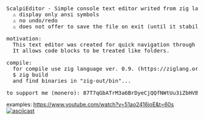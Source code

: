 <pre>
ScalpiEditor - Simple console text editor writed from zig language.
  ⚠️ display only ansi symbols
  ⚠️ no undo/redo
  ⚠️ does not offer to save the file on exit (until it stabilizes)
  
motivation:
  This text editor was created for quick navigation through the sources. 
  It allows code blocks to be treated like folders.  
    
compile: 
  for compile use zig language ver. 0.9. (https://ziglang.org):
  $ zig build
  and find binaries in "zig-out/bin"...
    
to support me (monero): 87T7qGbATrM3a6BrDyeCjQQfNWtUu3iZbHVBMC6WmEbNNE13QrrtKhBbe4vF58NR8PTFdYk2SozcHexX4Q69jbdQAsrsP7B
</pre>

examples:
  https://www.youtube.com/watch?v=51ao2416ioE&t=60s
  [![asciicast](https://asciinema.org/a/467542.svg)](https://asciinema.org/a/467542)

